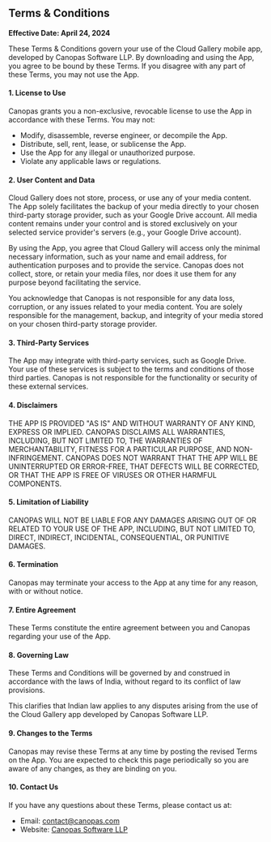 ## Terms & Conditions

**Effective Date: April 24, 2024**

These Terms & Conditions govern your use of the Cloud Gallery mobile app, developed by Canopas Software LLP. By downloading and using the App, you agree to be bound by these Terms. If you disagree with any part of these Terms, you may not use the App.

#### 1. License to Use

Canopas grants you a non-exclusive, revocable license to use the App in accordance with these Terms. You may not:

- Modify, disassemble, reverse engineer, or decompile the App.
- Distribute, sell, rent, lease, or sublicense the App.
- Use the App for any illegal or unauthorized purpose.
- Violate any applicable laws or regulations.

#### 2. User Content and Data

Cloud Gallery does not store, process, or use any of your media content. The App solely facilitates the backup of your media directly to your chosen third-party storage provider, such as your Google Drive account. All media content remains under your control and is stored exclusively on your selected service provider's servers (e.g., your Google Drive account).

By using the App, you agree that Cloud Gallery will access only the minimal necessary information, such as your name and email address, for authentication purposes and to provide the service. Canopas does not collect, store, or retain your media files, nor does it use them for any purpose beyond facilitating the service.

You acknowledge that Canopas is not responsible for any data loss, corruption, or any issues related to your media content. You are solely responsible for the management, backup, and integrity of your media stored on your chosen third-party storage provider.

#### 3. Third-Party Services

The App may integrate with third-party services, such as Google Drive. Your use of these services is subject to the terms and conditions of those third parties. Canopas is not responsible for the functionality or security of these external services.

#### 4. Disclaimers

THE APP IS PROVIDED "AS IS" AND WITHOUT WARRANTY OF ANY KIND, EXPRESS OR IMPLIED. CANOPAS DISCLAIMS ALL WARRANTIES, INCLUDING, BUT NOT LIMITED TO, THE WARRANTIES OF MERCHANTABILITY, FITNESS FOR A PARTICULAR PURPOSE, AND NON-INFRINGEMENT. CANOPAS DOES NOT WARRANT THAT THE APP WILL BE UNINTERRUPTED OR ERROR-FREE, THAT DEFECTS WILL BE CORRECTED, OR THAT THE APP IS FREE OF VIRUSES OR OTHER HARMFUL COMPONENTS.

#### 5. Limitation of Liability

CANOPAS WILL NOT BE LIABLE FOR ANY DAMAGES ARISING OUT OF OR RELATED TO YOUR USE OF THE APP, INCLUDING, BUT NOT LIMITED TO, DIRECT, INDIRECT, INCIDENTAL, CONSEQUENTIAL, OR PUNITIVE DAMAGES.

#### 6. Termination

Canopas may terminate your access to the App at any time for any reason, with or without notice.

#### 7. Entire Agreement

These Terms constitute the entire agreement between you and Canopas regarding your use of the App.

#### 8. Governing Law

These Terms and Conditions will be governed by and construed in accordance with the laws of India, without regard to its conflict of law provisions.

This clarifies that Indian law applies to any disputes arising from the use of the Cloud Gallery app developed by Canopas Software LLP.

#### 9. Changes to the Terms

Canopas may revise these Terms at any time by posting the revised Terms on the App. You are expected to check this page periodically so you are aware of any changes, as they are binding on you.

#### 10. Contact Us

If you have any questions about these Terms, please contact us at:

* Email: [contact@canopas.com](mailto:contact@canopas.com)
* Website: [Canopas Software LLP](https://www.canopas.com/)